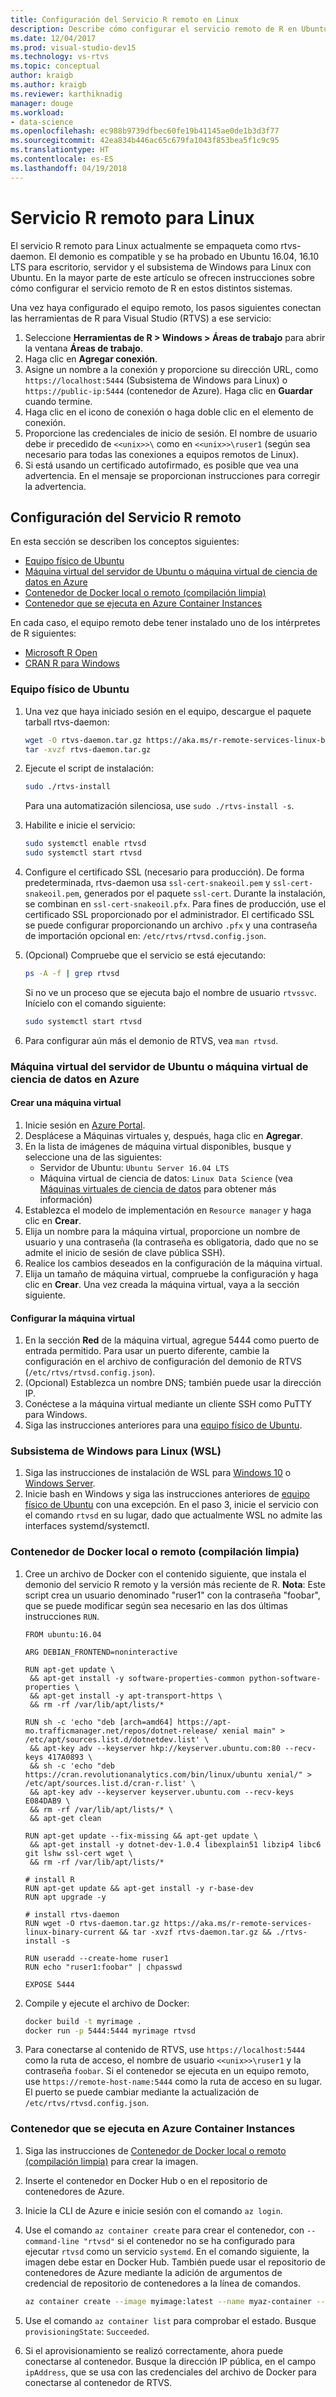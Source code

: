 ```yaml
---
title: Configuración del Servicio R remoto en Linux
description: Describe cómo configurar el servicio remoto de R en Ubuntu y el subsistema de Windows para Linux.
ms.date: 12/04/2017
ms.prod: visual-studio-dev15
ms.technology: vs-rtvs
ms.topic: conceptual
author: kraigb
ms.author: kraigb
ms.reviewer: karthiknadig
manager: douge
ms.workload:
- data-science
ms.openlocfilehash: ec988b9739dfbec60fe19b41145ae0de1b3d3f77
ms.sourcegitcommit: 42ea834b446ac65c679fa1043f853bea5f1c9c95
ms.translationtype: HT
ms.contentlocale: es-ES
ms.lasthandoff: 04/19/2018
---
```

# <a name="remote-r-service-for-linux"></a>Servicio R remoto para Linux

El servicio R remoto para Linux actualmente se empaqueta como rtvs-daemon. El demonio es compatible y se ha probado en Ubuntu 16.04, 16.10 LTS para escritorio, servidor y el subsistema de Windows para Linux con Ubuntu. En la mayor parte de este artículo se ofrecen instrucciones sobre cómo configurar el servicio remoto de R en estos distintos sistemas.

Una vez haya configurado el equipo remoto, los pasos siguientes conectan las herramientas de R para Visual Studio (RTVS) a ese servicio:

1. Seleccione **Herramientas de R > Windows > Áreas de trabajo** para abrir la ventana **Áreas de trabajo**.
1. Haga clic en **Agregar conexión**.
1. Asigne un nombre a la conexión y proporcione su dirección URL, como `https://localhost:5444` (Subsistema de Windows para Linux) o `https://public-ip:5444` (contenedor de Azure). Haga clic en **Guardar** cuando termine.
1. Haga clic en el icono de conexión o haga doble clic en el elemento de conexión.
1. Proporcione las credenciales de inicio de sesión. El nombre de usuario debe ir precedido de `<<unix>>\` como en `<<unix>>\ruser1` (según sea necesario para todas las conexiones a equipos remotos de Linux).
1. Si está usando un certificado autofirmado, es posible que vea una advertencia. En el mensaje se proporcionan instrucciones para corregir la advertencia.

## <a name="setting-up-remote-r-service"></a>Configuración del Servicio R remoto

En esta sección se describen los conceptos siguientes:

- [Equipo físico de Ubuntu](#physical-ubuntu-computer)
- [Máquina virtual del servidor de Ubuntu o máquina virtual de ciencia de datos en Azure](#ubuntu-server-vm-or-data-science-vm-on-azure)
- [Contenedor de Docker local o remoto (compilación limpia)](#local-or-remote-docker-container-clean-build)
- [Contenedor que se ejecuta en Azure Container Instances](#container-running-on-azure-container-instances)

En cada caso, el equipo remoto debe tener instalado uno de los intérpretes de R siguientes:

- [Microsoft R Open](https://mran.microsoft.com/open/)
- [CRAN R para Windows](https://cran.r-project.org/bin/linux/ubuntu/)

### <a name="physical-ubuntu-computer"></a>Equipo físico de Ubuntu

1. Una vez que haya iniciado sesión en el equipo, descargue el paquete tarball rtvs-daemon:

    ```bash
    wget -O rtvs-daemon.tar.gz https://aka.ms/r-remote-services-linux-binary-current
    tar -xvzf rtvs-daemon.tar.gz
    ```

1. Ejecute el script de instalación:

    ```bash
    sudo ./rtvs-install
    ```

    Para una automatización silenciosa, use `sudo ./rtvs-install -s`.

1. Habilite e inicie el servicio:

    ```bash
    sudo systemctl enable rtvsd
    sudo systemctl start rtvsd
    ```

1. Configure el certificado SSL (necesario para producción). De forma predeterminada, rtvs-daemon usa `ssl-cert-snakeoil.pem` y `ssl-cert-snakeoil.pem`, generados por el paquete `ssl-cert`. Durante la instalación, se combinan en `ssl-cert-snakeoil.pfx`. Para fines de producción, use el certificado SSL proporcionado por el administrador. El certificado SSL se puede configurar proporcionando un archivo `.pfx` y una contraseña de importación opcional en: `/etc/rtvs/rtvsd.config.json`.

1. (Opcional) Compruebe que el servicio se está ejecutando:

    ```bash
    ps -A -f | grep rtvsd
    ```

    Si no ve un proceso que se ejecuta bajo el nombre de usuario `rtvssvc`. Inícielo con el comando siguiente:

    ```bash
    sudo systemctl start rtvsd
    ```

1. Para configurar aún más el demonio de RTVS, vea `man rtvsd`.

### <a name="ubuntu-server-vm-or-data-science-vm-on-azure"></a>Máquina virtual del servidor de Ubuntu o máquina virtual de ciencia de datos en Azure

#### <a name="create-a-vm"></a>Crear una máquina virtual

1. Inicie sesión en [Azure Portal](https://portal.azure.com).
1. Desplácese a Máquinas virtuales y, después, haga clic en **Agregar**.
1. En la lista de imágenes de máquina virtual disponibles, busque y seleccione una de las siguientes:
    - Servidor de Ubuntu: `Ubuntu Server 16.04 LTS`
    - Máquina virtual de ciencia de datos: `Linux Data Science` (vea [Máquinas virtuales de ciencia de datos](https://azure.microsoft.com/services/virtual-machines/data-science-virtual-machines/) para obtener más información)
1. Establezca el modelo de implementación en `Resource manager` y haga clic en **Crear**.
1. Elija un nombre para la máquina virtual, proporcione un nombre de usuario y una contraseña (la contraseña es obligatoria, dado que no se admite el inicio de sesión de clave pública SSH).
1. Realice los cambios deseados en la configuración de la máquina virtual.
1. Elija un tamaño de máquina virtual, compruebe la configuración y haga clic en **Crear**. Una vez creada la máquina virtual, vaya a la sección siguiente.

#### <a name="configure-the-vm"></a>Configurar la máquina virtual

1. En la sección **Red** de la máquina virtual, agregue 5444 como puerto de entrada permitido. Para usar un puerto diferente, cambie la configuración en el archivo de configuración del demonio de RTVS (`/etc/rtvs/rtvsd.config.json`).
1. (Opcional) Establezca un nombre DNS; también puede usar la dirección IP.
1. Conéctese a la máquina virtual mediante un cliente SSH como PuTTY para Windows.
1. Siga las instrucciones anteriores para una [equipo físico de Ubuntu](#physical-ubuntu-computer).

### <a name="windows-subsystem-for-linux-wsl"></a>Subsistema de Windows para Linux (WSL)

1. Siga las instrucciones de instalación de WSL para [Windows 10](https://msdn.microsoft.com/commandline/wsl/install-win10) o [Windows Server](https://msdn.microsoft.com/en-us/commandline/wsl/install-on-server).
1. Inicie bash en Windows y siga las instrucciones anteriores de [equipo físico de Ubuntu](#physical-ubuntu-computer) con una excepción. En el paso 3, inicie el servicio con el comando `rtvsd` en su lugar, dado que actualmente WSL no admite las interfaces systemd/systemctl.

### <a name="local-or-remote-docker-container-clean-build"></a>Contenedor de Docker local o remoto (compilación limpia)

1. Cree un archivo de Docker con el contenido siguiente, que instala el demonio del servicio R remoto y la versión más reciente de R. **Nota**: Este script crea un usuario denominado "ruser1" con la contraseña "foobar", que se puede modificar según sea necesario en las dos últimas instrucciones `RUN`.

    ```docker
    FROM ubuntu:16.04

    ARG DEBIAN_FRONTEND=noninteractive

    RUN apt-get update \
     && apt-get install -y software-properties-common python-software-properties \
     && apt-get install -y apt-transport-https \
     && rm -rf /var/lib/apt/lists/*

    RUN sh -c 'echo "deb [arch=amd64] https://apt-mo.trafficmanager.net/repos/dotnet-release/ xenial main" > /etc/apt/sources.list.d/dotnetdev.list' \
     && apt-key adv --keyserver hkp://keyserver.ubuntu.com:80 --recv-keys 417A0893 \
     && sh -c 'echo "deb https://cran.revolutionanalytics.com/bin/linux/ubuntu xenial/" > /etc/apt/sources.list.d/cran-r.list' \
     && apt-key adv --keyserver keyserver.ubuntu.com --recv-keys E084DAB9 \
     && rm -rf /var/lib/apt/lists/* \
     && apt-get clean

    RUN apt-get update --fix-missing && apt-get update \
     && apt-get install -y dotnet-dev-1.0.4 libexplain51 libzip4 libc6 git lshw ssl-cert wget \
     && rm -rf /var/lib/apt/lists/*

    # install R
    RUN apt-get update && apt-get install -y r-base-dev
    RUN apt upgrade -y

    # install rtvs-daemon
    RUN wget -O rtvs-daemon.tar.gz https://aka.ms/r-remote-services-linux-binary-current && tar -xvzf rtvs-daemon.tar.gz && ./rtvs-install -s

    RUN useradd --create-home ruser1
    RUN echo "ruser1:foobar" | chpasswd

    EXPOSE 5444
    ```

1. Compile y ejecute el archivo de Docker:

    ```bash
    docker build -t myrimage .
    docker run -p 5444:5444 myrimage rtvsd
    ```

1. Para conectarse al contenido de RTVS, use `https://localhost:5444` como la ruta de acceso, el nombre de usuario `<<unix>>\ruser1` y la contraseña `foobar`. Si el contenedor se ejecuta en un equipo remoto, use `https://remote-host-name:5444` como la ruta de acceso en su lugar. El puerto se puede cambiar mediante la actualización de `/etc/rtvs/rtvsd.config.json`.

### <a name="container-running-on-azure-container-instances"></a>Contenedor que se ejecuta en Azure Container Instances

1. Siga las instrucciones de [Contenedor de Docker local o remoto (compilación limpia)](#local-or-remote-docker-container-clean-build) para crear la imagen.
1. Inserte el contenedor en Docker Hub o en el repositorio de contenedores de Azure.
1. Inicie la CLI de Azure e inicie sesión con el comando `az login`.
1. Use el comando `az container create` para crear el contenedor, con `--command-line "rtvsd"` si el contenedor no se ha configurado para ejecutar `rtvsd` como un servicio `systemd`. En el comando siguiente, la imagen debe estar en Docker Hub. También puede usar el repositorio de contenedores de Azure mediante la adición de argumentos de credencial de repositorio de contenedores a la línea de comandos.

    ```bash
    az container create --image myimage:latest --name myaz-container --resource-group myaz-container-res --ip-address public --port 5444 --cpu 2 --memory 4 --command-line "rtvsd"
    ```
1. Use el comando `az container list` para comprobar el estado. Busque `provisioningState`: `Succeeded`.
1. Si el aprovisionamiento se realizó correctamente, ahora puede conectarse al contenedor. Busque la dirección IP pública, en el campo `ipAddress`, que se usa con las credenciales del archivo de Docker para conectarse al contenedor de RTVS.

